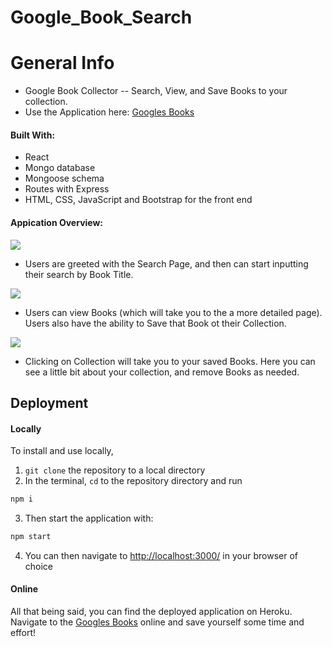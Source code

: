 # Google_Book_Search

# General Info
- Google Book Collector -- Search, View, and Save Books to your collection.
- Use the Application here: [Googles Books](https://googles-books.herokuapp.com/) 

#### Built With: 
- React
- Mongo database
- Mongoose schema 
- Routes with Express 
- HTML, CSS, JavaScript and Bootstrap for the front end


#### Appication Overview:
![](image/workout_tracker.PNG)

- Users are greeted with the Search Page, and then can start inputting their search by Book Title.

![](image/cardio.PNG)

- Users can view Books (which will take you to the a more detailed page). Users also have the ability to Save that Book ot their Collection.

![](image/resistance.PNG)

- Clicking on Collection will take you to your saved Books. Here you can see a little bit about your collection, and remove Books as needed.


## Deployment

#### Locally

To install and use locally,

1. `git clone` the repository to a local directory
2. In the terminal, `cd` to the repository directory and run

```bash
npm i
```

3. Then start the application with:

```bash
npm start
```

4. You can then navigate to [http://localhost:3000/](http://localhost:3000/) in your browser of choice

#### Online
All that being said, you can find the deployed application on Heroku. Navigate to the [Googles Books](https://googles-books.herokuapp.com/) online and save yourself some time and effort!
